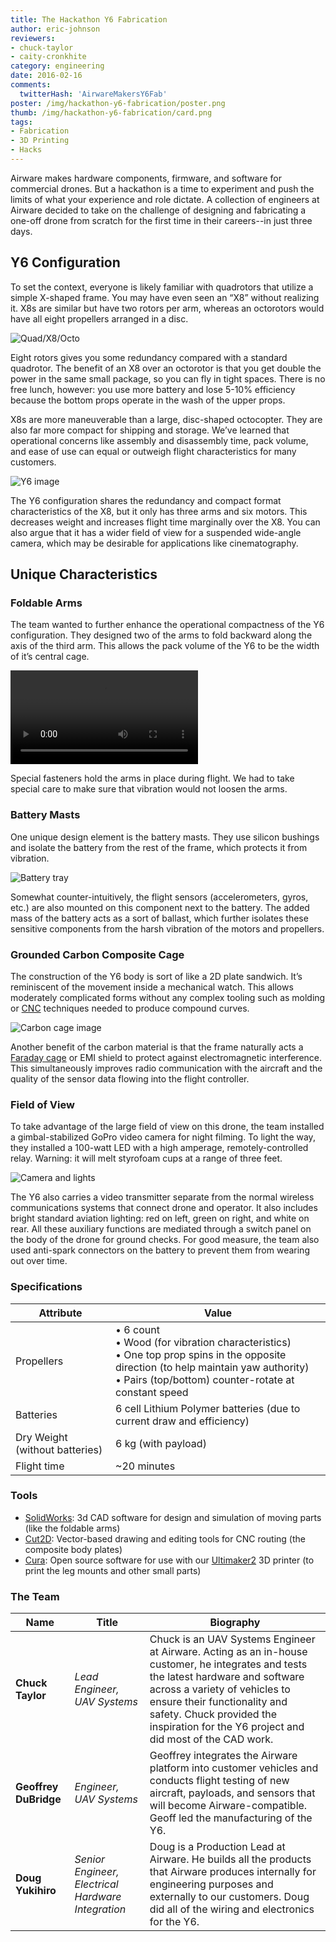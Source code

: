 ```yaml
---
title: The Hackathon Y6 Fabrication
author: eric-johnson
reviewers:
- chuck-taylor
- caity-cronkhite
category: engineering
date: 2016-02-16
comments:
  twitterHash: 'AirwareMakersY6Fab'
poster: /img/hackathon-y6-fabrication/poster.png
thumb: /img/hackathon-y6-fabrication/card.png
tags:
- Fabrication
- 3D Printing
- Hacks
---
```


Airware makes hardware components, firmware, and software for commercial drones. But a hackathon is a time to experiment and push the limits of what your experience and role dictate. A collection of engineers at Airware decided to take on the challenge of designing and fabricating a one-off drone from scratch for the first time in their careers--in just three days.

Y6 Configuration
----------------
To set the context, everyone is likely familiar with quadrotors that utilize a simple X-shaped frame. You may have even seen an “X8” without realizing it. X8s are similar but have two rotors per arm, whereas an octorotors would have all eight propellers arranged in a disc.

<img class="post-img-hover" src="/img/hackathon-y6-fabrication/comparison.png" alt="Quad/X8/Octo" />

Eight rotors gives you some redundancy compared with a standard quadrotor. The benefit of an X8 over an octorotor is that you get double the power in the same small package, so you can fly in tight spaces. There is no free lunch, however: you use more battery and lose 5-10% efficiency because the bottom props operate in the wash of the upper props.

X8s are more maneuverable than a large, disc-shaped octocopter. They are also far more compact for shipping and storage. We’ve learned that operational concerns like assembly and disassembly time, pack volume, and ease of use can equal or outweigh flight characteristics for many customers.

<img class="post-img-hover" src="/img/hackathon-y6-fabrication/y6_post_images.png" alt="Y6 image" />

The Y6 configuration shares the redundancy and compact format characteristics of the X8, but it only has three arms and six motors. This decreases weight and increases flight time marginally over the X8. You can also argue that it has a wider field of view for a suspended wide-angle camera, which may be desirable for applications like cinematography.

Unique Characteristics
----------------------

### Foldable Arms

The team wanted to further enhance the operational compactness of the Y6 configuration. They designed two of the arms to fold backward along the axis of the third arm. This allows the pack volume of the Y6 to be the width of it’s central cage.

<video autoplay loop>
  <source src="https://videos.airware.com/y6-moving-arms/high.mp4" type="video/mp4">
  <source src="https://videos.airware.com/y6-moving-arms/high.webm" type="video/webm">
  <source src="https://videos.airware.com/y6-moving-arms/high.ogg" type="video/ogg">
  <source src="https://videos.airware.com/y6-moving-arms/low.mp4" type="video/mp4">
</video>

Special fasteners hold the arms in place during flight. We had to take special care to make sure that vibration would not loosen the arms.

### Battery Masts

One unique design element is the battery masts. They use silicon bushings and isolate the battery from the rest of the frame, which protects it from vibration.

<img class="post-img-hover" src="/img/hackathon-y6-fabrication/battery_tray.png" alt="Battery tray" />

Somewhat counter-intuitively, the flight sensors (accelerometers, gyros, etc.) are also mounted on this component next to the battery. The added mass of the battery acts as a sort of ballast, which further isolates these sensitive components from the harsh vibration of the motors and propellers.

### Grounded Carbon Composite Cage

The construction of the Y6 body is sort of like a 2D plate sandwich. It’s reminiscent of the movement inside a mechanical watch. This allows moderately complicated forms without any complex tooling such as molding or [CNC](https://en.wikipedia.org/wiki/CNC_router) techniques needed to produce compound curves.

<img class="post-img-hover" src="/img/hackathon-y6-fabrication/carbon_cage.png" alt="Carbon cage image" />

Another benefit of the carbon material is that the frame naturally acts a [Faraday cage](https://en.wikipedia.org/wiki/Faraday_cage) or EMI shield to protect against electromagnetic interference. This simultaneously improves radio communication with the aircraft and the quality of the sensor data flowing into the flight controller.

### Field of View

To take advantage of the large field of view on this drone, the team installed a gimbal-stabilized GoPro video camera for night filming. To light the way, they installed a 100-watt LED with a high amperage, remotely-controlled relay. Warning: it will melt styrofoam cups at a range of three feet.

<img class="post-img-hover" src="/img/hackathon-y6-fabrication/lights.png" alt="Camera and lights" />

The Y6 also carries a video transmitter separate from the normal wireless communications systems that connect drone and operator. It also includes bright standard aviation lighting: red on left, green on right, and white on rear. All these auxiliary functions are mediated through a switch panel on the body of the drone for ground checks. For good measure, the team also used anti-spark connectors on the battery to prevent them from wearing out over time.

### Specifications

|Attribute|Value|
|---------|-----|
|Propellers|• 6 count<br>• Wood (for vibration characteristics)<br>• One top prop spins in the opposite direction (to help maintain yaw authority)<br>• Pairs (top/bottom) counter-rotate at constant speed|
|Batteries|6 cell Lithium Polymer batteries (due to current draw and efficiency)|
|Dry Weight (without batteries)|6 kg (with payload)|
|Flight time|~20 minutes|

### Tools

* [SolidWorks](http://www.solidworks.com/): 3d CAD software for design and simulation of moving parts (like the foldable arms)
* [Cut2D](http://www.vectric.com/products/cut2d.html): Vector-based drawing and editing tools for CNC routing (the composite body plates)
* [Cura](https://ultimaker.com/en/products/cura-software): Open source software for use with our [Ultimaker2](https://ultimaker.com/) 3D printer (to print the leg mounts and other small parts)

### The Team

|Name|Title|Biography|
|----|-----|---------|
|__Chuck Taylor__|_Lead Engineer, UAV Systems_|Chuck is an UAV Systems Engineer at Airware. Acting as an in-house customer, he integrates and tests the latest hardware and software across a variety of vehicles to ensure their functionality and safety. Chuck provided the inspiration for the Y6 project and did most of the CAD work.|
|__Geoffrey DuBridge__|_Engineer, UAV Systems_|Geoffrey integrates the Airware platform into customer vehicles and conducts flight testing of new aircraft, payloads, and sensors that will become Airware-compatible. Geoff led the manufacturing of the Y6.|
|__Doug Yukihiro__|_Senior Engineer, Electrical Hardware Integration_|Doug is a Production Lead at Airware. He builds all the products that Airware produces internally for engineering purposes and externally to our customers. Doug did all of the wiring and electronics for the Y6.|
